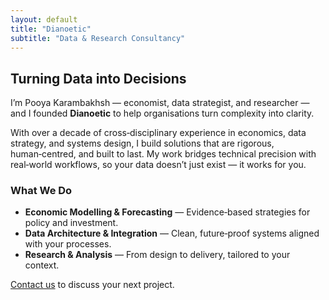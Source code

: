 ```yaml
---
layout: default
title: "Dianoetic"
subtitle: "Data & Research Consultancy"
---
```


## Turning Data into Decisions

I’m Pooya Karambakhsh — economist, data strategist, and researcher — and I founded **Dianoetic** to help organisations turn complexity into clarity.

With over a decade of cross‑disciplinary experience in economics, data strategy, and systems design, I build solutions that are rigorous, human‑centred, and built to last. My work bridges technical precision with real‑world workflows, so your data doesn’t just exist — it works for you.

### What We Do
- **Economic Modelling & Forecasting** — Evidence‑based strategies for policy and investment.
- **Data Architecture & Integration** — Clean, future‑proof systems aligned with your processes.
- **Research & Analysis** — From design to delivery, tailored to your context.

[Contact us](contact) to discuss your next project.